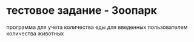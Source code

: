 # тестовое задание - Зоопарк
программа для учета количества еды для введенных пользователем количества животных
